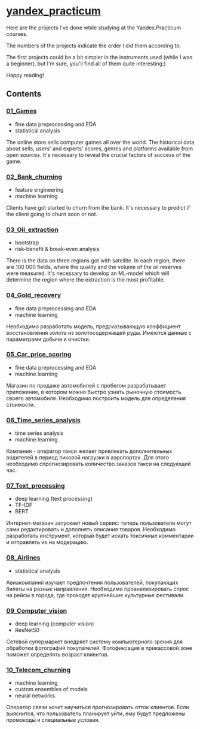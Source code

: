 # <a href='https://github.com/AndreyRysin/yandex_practicum/tree/main'>yandex_practicum</a>

Here are the projects I've done while studying at the Yandex.Practicum courses.

The numbers of the projects indicate the order I did them according to.

The first projects could be a bit simpler in the instruments used (while I was a beginner), but I'm sure, you'll find all of them quite interesting:)

Happy reading!

## Contents

### <a href='https://github.com/AndreyRysin/yandex_practicum/tree/main/01_Games'>01_Games</a>
* fine data preprocessing and EDA
* statistical analysis

The online store sells computer games all over the world. The historical data about sells, users' and experts' scores, genres and platforms available from open sources. It's necessary to reveal the crucial factors of success of the game.

### <a href='https://github.com/AndreyRysin/yandex_practicum/tree/main/02_Bank_churning'>02_Bank_churning</a>
* feature engineering
* machine learning

Clients have got started to churn from the bank. It's necessary to predict if the client going to churn soon or not.

### <a href='https://github.com/AndreyRysin/yandex_practicum/tree/main/03_Oil_extraction'>03_Oil_extraction</a>
* bootstrap
* risk-benefit & break-even analysis

There is the data on three regions got with satellite. In each region, there are 100 000 fields, where the quality and the volume of the oil reserves were measured. It's necessary to develop an ML-model which will determine the region where the extraction is the most profitable.

### <a href='https://github.com/AndreyRysin/yandex_practicum/tree/main/04_Gold_recovery'>04_Gold_recovery</a>
* fine data preprocessing and EDA
* machine learning

Необходимо разработать модель, предсказывающую коэффициент восстановления золота из золотосодержащей руды. Имеются данные с параметрами добычи и очистки.

### <a href='https://github.com/AndreyRysin/yandex_practicum/tree/main/05_Car_price_scoring'>05_Car_price_scoring</a>
* fine data preprocessing and EDA
* machine learning

Магазин по продаже автомобилей с пробегом разрабатывает приложение, в котором можно быстро узнать рыночную стоимость своего автомобиля. Необходимо построить модель для определения стоимости.

### <a href='https://github.com/AndreyRysin/yandex_practicum/tree/main/06_Time_series_analysis'>06_Time_series_analysis</a>
* time series analysis
* machine learning

Компания - оператор такси желает привлекать дополнительных водителей в период пиковой нагрузки в аэропортах. Для этого необходимо спрогнозировать количество заказов такси на следующий час.

### <a href='https://github.com/AndreyRysin/yandex_practicum/tree/main/07_Text_processing'>07_Text_processing</a>
* deep learning (text processing)
* TF-IDF
* BERT

Интернет-магазин запускает новый сервис: теперь пользователи могут сами редактировать и дополнять описания товаров. Необходимо разработать инструмент, который будет искать токсичные комментарии и отправлять их на модерацию. 

### <a href='https://github.com/AndreyRysin/yandex_practicum/tree/main/08_Airlines'>08_Airlines</a>
* statistical analysis

Авиакомпания изучает предпочтения пользователей, покупающих билеты на разные направления. Необходимо проанализировать спрос на рейсы в города, где проходят крупнейшие культурные фестивали.

### <a href='https://github.com/AndreyRysin/yandex_practicum/tree/main/09_Computer_vision'>09_Computer_vision</a>
* deep learning (computer vision)
* ResNet50

Сетевой супермаркет внедряет систему компьютерного зрения для обработки фотографий покупателей. Фотофиксация в прикассовой зоне поможет определять возраст клиентов.

### <a href='https://github.com/AndreyRysin/yandex_practicum/tree/main/10_Telecom_churning'>10_Telecom_churning</a>
* machine learning
* custom ensembles of models
* neural networks

Оператор связи хочет научиться прогнозировать отток клиентов. Если выяснится, что пользователь планирует уйти, ему будут предложены промокоды и специальные условия.
